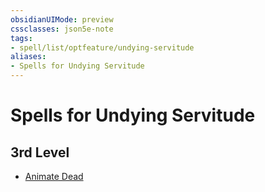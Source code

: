 ```yaml
---
obsidianUIMode: preview
cssclasses: json5e-note
tags:
- spell/list/optfeature/undying-servitude
aliases:
- Spells for Undying Servitude
---
```

# Spells for Undying Servitude

## 3rd Level

- [Animate Dead](/3-Mechanics/CLI/spells/animate-dead-xphb.md "XPHB")